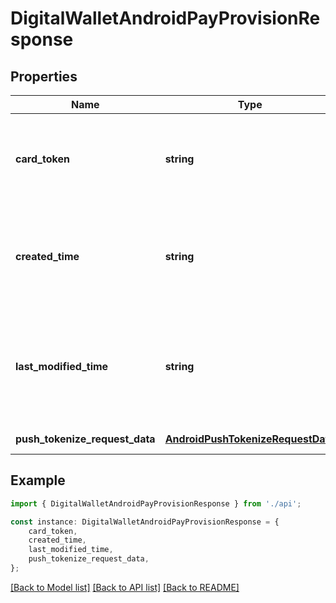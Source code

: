 # DigitalWalletAndroidPayProvisionResponse


## Properties

Name | Type | Description | Notes
------------ | ------------- | ------------- | -------------
**card_token** | **string** | Unique identifier of the card resource to use for the provisioning request. | [default to undefined]
**created_time** | **string** | Date and time when the digital wallet provisioning request was created, in UTC. | [default to undefined]
**last_modified_time** | **string** | Date and time when the digital wallet token provisioning request was last updated, in UTC. | [default to undefined]
**push_tokenize_request_data** | [**AndroidPushTokenizeRequestData**](AndroidPushTokenizeRequestData.md) |  | [default to undefined]

## Example

```typescript
import { DigitalWalletAndroidPayProvisionResponse } from './api';

const instance: DigitalWalletAndroidPayProvisionResponse = {
    card_token,
    created_time,
    last_modified_time,
    push_tokenize_request_data,
};
```

[[Back to Model list]](../README.md#documentation-for-models) [[Back to API list]](../README.md#documentation-for-api-endpoints) [[Back to README]](../README.md)
